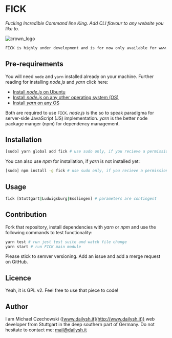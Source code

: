 # FICK
*Fucking Incredible Command line King. Add CLI flavour to any website you like to.*

![crown_logo](https://user-images.githubusercontent.com/10194510/27681846-c9e86654-5cc0-11e7-8aca-b63739fbc398.png)

```bash
FICK is highly under development and is for now only available for www.wg-gesucht.de. Checkout the roadmap and feel free to contribute.
```

## Pre-requirements

You will need `node` and `yarn` installed already on your machine. Further reading for installing *node.js* and *yarn* click here:

- [Install *node.js* on Ubuntu](https://wiki.ubuntuusers.de/Node.js/)
- [Install *node.js* on any other operating system (OS)](https://nodejs.org/en/download/package-manager/)
- [Install *yarn* on any OS](https://yarnpkg.com/lang/en/docs/install/)

Both are required to use `FICK`. *node.js* is the so to speak paradigma for server-side JavaScript (JS) implementation. *yarn* is the better node package manger (npm) for dependency management.

## Installation

```bash
[sudo] yarn global add fick # use sudo only, if you recieve a permission error
```

You can also use *npm* for installation, if *yarn* is not installed yet:

```bash
[sudo] npm install -g fick # use sudo only, if you recieve a permission error
```

## Usage

```bash
fick [Stuttgart|Ludwigsburg|Esslingen] # parameters are contingent
```

## Contribution

Fork that repository, install dependencies with *yarn* or *npm* and use the following commands to test functionality:

```bash
yarn test # run jest test suite and watch file change
yarn start # run FICK main module
```
Please stick to semver versioning. Add an issue and add a merge request on GitHub.

## Licence

Yeah, it is GPL v2. Feel free to use that piece to code!

## Author

I am Michael Czechowski ([www.dailysh.it](http://www.dailysh.it)) web developer from Stuttgart in the deep southern part of Germany. Do not hesitate to contact me: mail@dailysh.it
